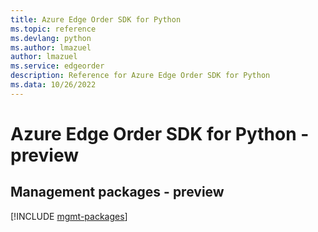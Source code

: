 ```yaml
---
title: Azure Edge Order SDK for Python
ms.topic: reference
ms.devlang: python
ms.author: lmazuel
author: lmazuel
ms.service: edgeorder
description: Reference for Azure Edge Order SDK for Python
ms.data: 10/26/2022
---
```

# Azure Edge Order SDK for Python - preview

## Management packages - preview
[!INCLUDE [mgmt-packages](edge-order-mgmt-index.md)]
